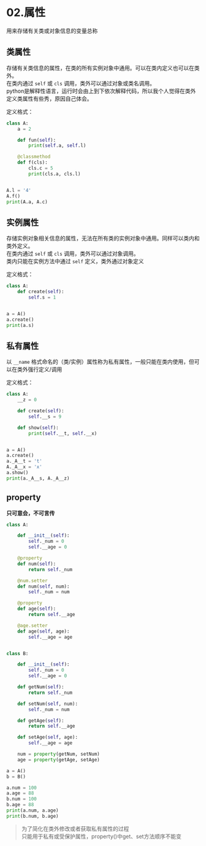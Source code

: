 # 02.属性

用来存储有关类或对象信息的变量总称

## 类属性

存储有关类信息的属性，在类的所有实例对象中通用。可以在类内定义也可以在类外。  
在类内通过 `self` 或 `cls` 调用，类外可以通过对象或类名调用。  
python是解释性语言，运行时会由上到下依次解释代码，所以我个人觉得在类外定义类属性有些秀，原因自己体会。

定义格式：

```python
class A:
    a = 2

    def fun(self):
        print(self.a, self.l)

    @classmethod
    def f(cls):
        cls.c = 5
        print(cls.a, cls.l)


A.l = '4'
A.f()
print(A.a, A.c)
```

## 实例属性

存储实例对象相关信息的属性，无法在所有类的实例对象中通用。同样可以类内和类外定义。  
在类内通过 `self` 或 `cls` 调用，类外可以通过对象调用。  
类内只能在实例方法中通过 `self` 定义，类外通过对象定义

定义格式：

```python
class A:
    def create(self):
        self.s = 1


a = A()
a.create()
print(a.s)
```

## 私有属性

以 `__name` 格式命名的（类/实例）属性称为私有属性，一般只能在类内使用，但可以在类外强行定义/调用

定义格式：

```python
class A:
    __z = 0

    def create(self):
        self.__s = 9

    def show(self):
        print(self.__t, self.__x)


a = A()
a.create()
a._A__t = 't'
A._A__x = 'x'
a.show()
print(a._A__s, A._A__z)
```

## property

**只可意会，不可言传**

```py
class A:

    def __init__(self):
        self._num = 0
        self.__age = 0

    @property
    def num(self):
        return self._num

    @num.setter
    def num(self, num):
        self._num = num

    @property
    def age(self):
        return self.__age

    @age.setter
    def age(self, age):
        self.__age = age


class B:

    def __init__(self):
        self._num = 0
        self.__age = 0

    def getNum(self):
        return self._num

    def setNum(self, num):
        self._num = num

    def getAge(self):
        return self.__age

    def setAge(self, age):
        self.__age = age

    num = property(getNum, setNum)
    age = property(getAge, setAge)

a = A()
b = B()

a.num = 100
a.age = 88
b.num = 100
b.age = 88
print(a.num, a.age)
print(b.num, b.age)
```

> 为了简化在类外修改或者获取私有属性的过程  
> 只能用于私有或受保护属性，property()中get、set方法顺序不能变
